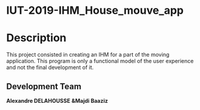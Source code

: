 ﻿# IUT-2019-IHM_House_mouve_app
 
 # Description 
This project consisted in creating an IHM for a part of the moving application. This program is only a functional model of the user experience and not the final development of it.

## Development Team
**Alexandre DELAHOUSSE** 
**&Majdi Baaziz**   
